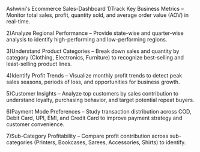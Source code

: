Ashwini's Ecommerce Sales-Dashboard
1)Track Key Business Metrics – Monitor total sales, profit, quantity sold, and average order value (AOV) in real-time.

2)Analyze Regional Performance – Provide state-wise and quarter-wise analysis to identify high-performing and low-performing regions.

3)Understand Product Categories – Break down sales and quantity by category (Clothing, Electronics, Furniture) to recognize best-selling and least-selling product lines.

4)Identify Profit Trends – Visualize monthly profit trends to detect peak sales seasons, periods of loss, and opportunities for business growth.

5)Customer Insights – Analyze top customers by sales contribution to understand loyalty, purchasing behavior, and target potential repeat buyers.

6)Payment Mode Preferences – Study transaction distribution across COD, Debit Card, UPI, EMI, and Credit Card to improve payment strategy and customer convenience.

7)Sub-Category Profitability – Compare profit contribution across sub-categories (Printers, Bookcases, Sarees, Accessories, Shirts) to identify.
